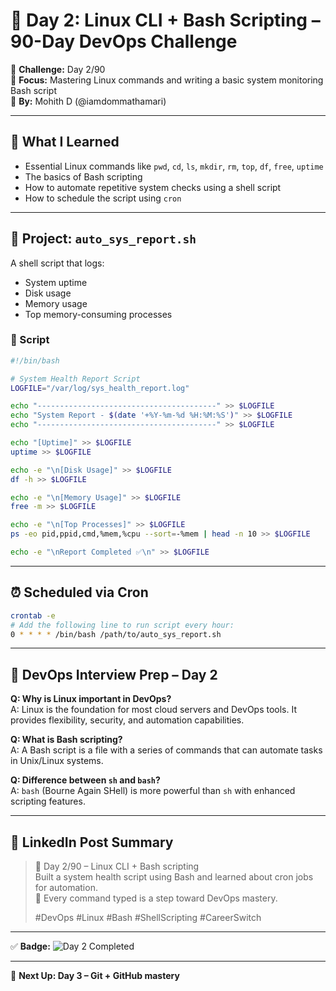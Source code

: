 
# 🚀 Day 2: Linux CLI + Bash Scripting – 90-Day DevOps Challenge

📅 **Challenge:** Day 2/90  
📂 **Focus:** Mastering Linux commands and writing a basic system monitoring Bash script  
👤 **By:** Mohith D (@iamdommathamari)

---

## 🧠 What I Learned

- Essential Linux commands like `pwd`, `cd`, `ls`, `mkdir`, `rm`, `top`, `df`, `free`, `uptime`
- The basics of Bash scripting
- How to automate repetitive system checks using a shell script
- How to schedule the script using `cron`

---

## 📄 Project: `auto_sys_report.sh`

A shell script that logs:

- System uptime
- Disk usage
- Memory usage
- Top memory-consuming processes

### 🔧 Script

```bash
#!/bin/bash

# System Health Report Script
LOGFILE="/var/log/sys_health_report.log"

echo "----------------------------------------" >> $LOGFILE
echo "System Report - $(date '+%Y-%m-%d %H:%M:%S')" >> $LOGFILE
echo "----------------------------------------" >> $LOGFILE

echo "[Uptime]" >> $LOGFILE
uptime >> $LOGFILE

echo -e "\n[Disk Usage]" >> $LOGFILE
df -h >> $LOGFILE

echo -e "\n[Memory Usage]" >> $LOGFILE
free -m >> $LOGFILE

echo -e "\n[Top Processes]" >> $LOGFILE
ps -eo pid,ppid,cmd,%mem,%cpu --sort=-%mem | head -n 10 >> $LOGFILE

echo -e "\nReport Completed ✅\n" >> $LOGFILE
```

---

## ⏰ Scheduled via Cron

```bash
crontab -e
# Add the following line to run script every hour:
0 * * * * /bin/bash /path/to/auto_sys_report.sh
```

---

## 🧪 DevOps Interview Prep – Day 2

**Q: Why is Linux important in DevOps?**  
A: Linux is the foundation for most cloud servers and DevOps tools. It provides flexibility, security, and automation capabilities.

**Q: What is Bash scripting?**  
A: A Bash script is a file with a series of commands that can automate tasks in Unix/Linux systems.

**Q: Difference between `sh` and `bash`?**  
A: `bash` (Bourne Again SHell) is more powerful than `sh` with enhanced scripting features.

---

## 📸 LinkedIn Post Summary

> 🎯 Day 2/90 – Linux CLI + Bash scripting  
> Built a system health script using Bash and learned about cron jobs for automation.  
> 🚀 Every command typed is a step toward DevOps mastery.  
>  
> #DevOps #Linux #Bash #ShellScripting #CareerSwitch

---

✅ **Badge:** ![Day 2 Completed](https://img.shields.io/badge/Day%202-Completed-brightgreen)

---

📍 **Next Up: Day 3 – Git + GitHub mastery**
